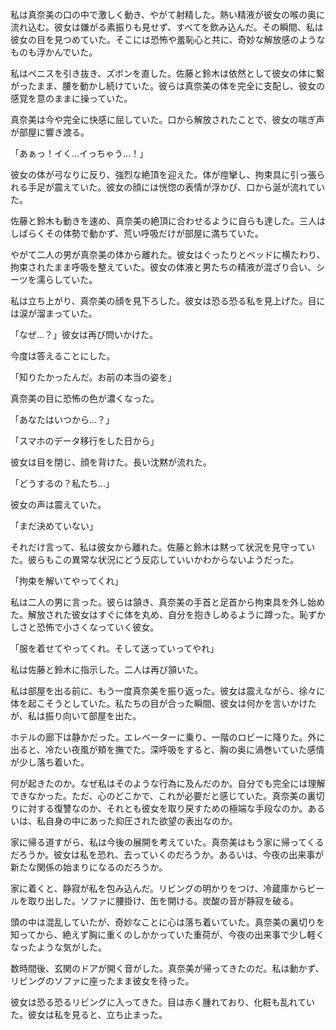 私は真奈美の口の中で激しく動き、やがて射精した。熱い精液が彼女の喉の奥に流れ込む。彼女は嫌がる素振りも見せず、すべてを飲み込んだ。その瞬間、私は彼女の目を見つめていた。そこには恐怖や羞恥心と共に、奇妙な解放感のようなものも浮かんでいた。

私はペニスを引き抜き、ズボンを直した。佐藤と鈴木は依然として彼女の体に繋がったまま、腰を動かし続けていた。彼らは真奈美の体を完全に支配し、彼女の感覚を意のままに操っていた。

真奈美は今や完全に快感に屈していた。口から解放されたことで、彼女の喘ぎ声が部屋に響き渡る。

「あぁっ！イく…イっちゃう…！」

彼女の体が弓なりに反り、強烈な絶頂を迎えた。体が痙攣し、拘束具に引っ張られる手足が震えていた。彼女の顔には恍惚の表情が浮かび、口から涎が流れていた。

佐藤と鈴木も動きを速め、真奈美の絶頂に合わせるように自らも達した。三人はしばらくその体勢で動かず、荒い呼吸だけが部屋に満ちていた。

やがて二人の男が真奈美の体から離れた。彼女はぐったりとベッドに横たわり、拘束されたまま呼吸を整えていた。彼女の体液と男たちの精液が混ざり合い、シーツを濡らしていた。

私は立ち上がり、真奈美の顔を見下ろした。彼女は恐る恐る私を見上げた。目には涙が溜まっていた。

「なぜ…？」彼女は再び問いかけた。

今度は答えることにした。

「知りたかったんだ。お前の本当の姿を」

真奈美の目に恐怖の色が濃くなった。

「あなたはいつから…？」

「スマホのデータ移行をした日から」

彼女は目を閉じ、顔を背けた。長い沈黙が流れた。

「どうするの？私たち…」

彼女の声は震えていた。

「まだ決めていない」

それだけ言って、私は彼女から離れた。佐藤と鈴木は黙って状況を見守っていた。彼らもこの異常な状況にどう反応していいかわからないようだった。

「拘束を解いてやってくれ」

私は二人の男に言った。彼らは頷き、真奈美の手首と足首から拘束具を外し始めた。解放された彼女はすぐに体を丸め、自分を抱きしめるように蹲った。恥ずかしさと恐怖で小さくなっていく彼女。

「服を着せてやってくれ。そして送っていってやれ」

私は佐藤と鈴木に指示した。二人は再び頷いた。

私は部屋を出る前に、もう一度真奈美を振り返った。彼女は震えながら、徐々に体を起こそうとしていた。私たちの目が合った瞬間、彼女は何かを言いかけたが、私は振り向いて部屋を出た。

ホテルの廊下は静かだった。エレベーターに乗り、一階のロビーに降りた。外に出ると、冷たい夜風が頬を撫でた。深呼吸をすると、胸の奥に渦巻いていた感情が少し落ち着いた。

何が起きたのか。なぜ私はそのような行為に及んだのか。自分でも完全には理解できなかった。ただ、心のどこかで、これが必要だと感じていた。真奈美の裏切りに対する復讐なのか、それとも彼女を取り戻すための極端な手段なのか。あるいは、私自身の中にあった抑圧された欲望の表出なのか。

家に帰る道すがら、私は今後の展開を考えていた。真奈美はもう家に帰ってくるだろうか。彼女は私を恐れ、去っていくのだろうか。あるいは、今夜の出来事が新たな関係の始まりになるのだろうか。

家に着くと、静寂が私を包み込んだ。リビングの明かりをつけ、冷蔵庫からビールを取り出した。ソファに腰掛け、缶を開ける。炭酸の音が静寂を破る。

頭の中は混乱していたが、奇妙なことに心は落ち着いていた。真奈美の裏切りを知ってから、絶えず胸に重くのしかかっていた重荷が、今夜の出来事で少し軽くなったような気がした。

数時間後、玄関のドアが開く音がした。真奈美が帰ってきたのだ。私は動かず、リビングのソファに座ったまま彼女を待った。

彼女は恐る恐るリビングに入ってきた。目は赤く腫れており、化粧も乱れていた。彼女は私を見ると、立ち止まった。